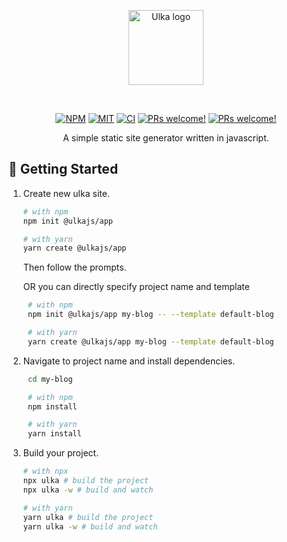 <p align="center">
  <a href="https://ulka.js.org" target="_blank" rel="noopener noreferrer">
    <img width="120px" src="https://coderosh.github.io/static-files/ulkajs/svg/logo.svg" alt="Ulka logo">
  </a>
</p>
<br />
<p align="center">
<a href="https://www.npmjs.com/package/ulka"><img alt="NPM" src="https://img.shields.io/npm/v/ulka" /></a>
<a href="https://github.com/acharyaroshanji/ulka"><img alt="MIT" src="https://img.shields.io/badge/license-MIT-blue.svg" /></a>
<a href="#"><img alt="CI" src="https://img.shields.io/github/workflow/status/ulkajs/ulka/CI"></a>
<a href="https://github.com/ulkajs/ulka"><img src="https://img.shields.io/badge/PRs-welcome-brightgreen.svg" alt="PRs welcome!" /></a>
<a href="https://github.com/ulkajs/ulka"><img src="https://img.shields.io/badge/types-typescript-blue.svg" alt="PRs welcome!" /></a>
</p>

<p align="center">A simple static site generator written in javascript.</p>

## 🚀 Getting Started

1. Create new ulka site.

   ```sh
   # with npm
   npm init @ulkajs/app

   # with yarn
   yarn create @ulkajs/app
   ```

   Then follow the prompts.

   OR you can directly specify project name and template

   ```sh
    # with npm
    npm init @ulkajs/app my-blog -- --template default-blog

    # with yarn
    yarn create @ulkajs/app my-blog --template default-blog
   ```

2. Navigate to project name and install dependencies.

   ```sh
    cd my-blog

    # with npm
    npm install

    # with yarn
    yarn install
   ```

3. Build your project.

   ```sh
   # with npx
   npx ulka # build the project
   npx ulka -w # build and watch

   # with yarn
   yarn ulka # build the project
   yarn ulka -w # build and watch
   ```
